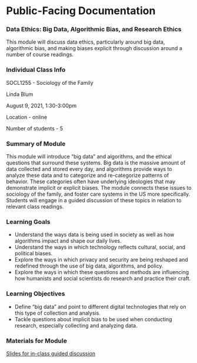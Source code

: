 # Public-Facing Documentation

### Data Ethics: Big Data, Algorithmic Bias, and Research Ethics

This module will discuss data ethics, particularly around big data, algorithmic bias, and making biases explicit through discussion around a number of course readings.

### Individual Class Info

SOCL1255 - Sociology of the Family

Linda Blum

August 9, 2021, 1:30-3:00pm

Location - online

Number of students - 5

### Summary of Module

This module will introduce “big data” and algorithms, and the ethical questions that surround these systems. Big data is the massive amount of data collected and stored every day, and algorithms provide ways to analyze these data and to categorize and re-categorize patterns of behavior. These categories often have underlying ideologies that may demonstrate implicit or explicit biases. The module connects these issues to sociology of the family, and foster care systems in the US more specifically. Students will engage in a guided discussion of these topics in relation to relevant class readings.

### Learning Goals

- Understand the ways data is being used in society as well as how algorithms impact and shape our daily lives.
- Understand the ways in which technology reflects cultural, social, and political biases. 
- Explore the ways in which privacy and security are being reshaped and redefined through the use of big data, algorithms, and policy.
- Explore the ways in which these questions and methods are influencing how humanists and social scientists do research and practice their craft.

### Learning Objectives

- Define “big data” and point to different digital technologies that rely on this type of collection and analysis.
- Tackle questions about implicit bias to be used when conducting research, especially collecting and analyzing data. 

### Materials for Module

[Slides for in-class guided discussion](https://github.com/NULabNortheastern/digitalassignmentshowcase/blob/master/data-ethics/su21-blum-socl1255-dataethics/Blum%20SU21%20Data%20Ethics%20Slides.pdf)

